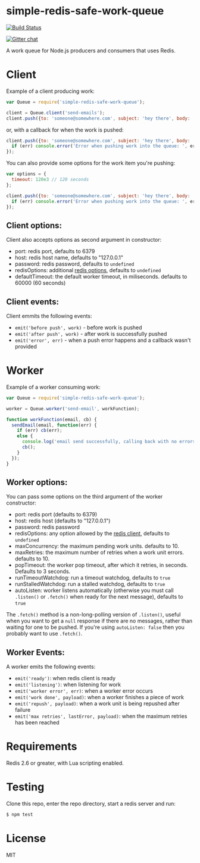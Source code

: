 # simple-redis-safe-work-queue

[![Build Status](https://travis-ci.org/pgte/simple-redis-safe-work-queue.svg)](https://travis-ci.org/pgte/simple-redis-safe-work-queue)

[![Gitter chat](https://badges.gitter.im/pgte/simple-redis-safe-work-queue.png)](https://gitter.im/pgte/simple-redis-safe-work-queue)

A work queue for Node.js producers and consumers that uses Redis.


# Client


Example of a client producing work:

```javascript
var Queue = require('simple-redis-safe-work-queue');

client = Queue.client('send-emails');
client.push({to: 'someone@somewhere.com', subject: 'hey there', body: 'yo'});
```

or, with a callback for when the work is pushed:

```javascript
client.push({to: 'someone@somewhere.com', subject: 'hey there', body: 'yo'}, function(err) {
  if (err) console.error('Error when pushing work into the queue: ', err.stack);
});
```

You can also provide some options for the work item you're pushing:

```javascript
var options = {
  timeout: 120e3 // 120 seconds
};

client.push({to: 'someone@somewhere.com', subject: 'hey there', body: 'yo'}, options, function(err) {
  if (err) console.error('Error when pushing work into the queue: ', err.stack);
});
```

## Client options:


Client also accepts options as second argument in constructor:

* port: redis port, defaults to 6379
* host: redis host name, defaults to "127.0.0.1"
* password: redis password, defaults to `undefined`
* redisOptions: additional [redis options](https://github.com/mranney/node_redis#readme), defaults to `undefined`
* defaultTimeout: the default worker timeout, in miliseconds. defaults to 60000 (60 seconds)

## Client events:

Client emmits the following events:

* `emit('before push', work)` - before work is pushed
* `emit('after push', work)` - after work is successfully pushed
* `emit('error', err)` - when a push error happens and a callback wasn't provided


# Worker

Example of a worker consuming work:

```javascript
var Queue = require('simple-redis-safe-work-queue');

worker = Queue.worker('send-email', workFunction);

function workFunction(email, cb) {
  sendEmail(email, function(err) {
    if (err) cb(err);
    else {
      console.log('email send successfully, calling back with no errors');
      cb();
    }
  });
}
```

## Worker options:

You can pass some options on the third argument of the worker constructor:

* port: redis port (defaults to 6379)
* host: redis host (defaults to "127.0.0.1")
* password: redis password
* redisOptions: any option allowed by the [redis client](https://github.com/mranney/node_redis), defaults to `undefined`
* maxConcurrency: the maximum pending work units. defaults to 10.
* maxRetries: the maximum number of retries when a work unit errors. defaults to 10.
* popTimeout: the worker pop timeout, after which it retries, in seconds. Defaults to 3 seconds.
* runTimeoutWatchdog: run a timeout watchdog, defaults to `true`
* runStalledWatchdog: run a stalled watchdog, defaults to `true`
* autoListen: worker listens automatically (otherwise you must call `.listen()` or `.fetch()` when ready for the next message), defaults to `true`

The `.fetch()` method is a non-long-polling version of `.listen()`, useful when you want to get a `null` response if there are no messages, rather than waiting for one to be pushed. If you're using `autoListen: false` then you probably want to use `.fetch()`.

## Worker Events:

A worker emits the following events:

* `emit('ready')`: when redis client is ready
* `emit('listening')`: when listening for work
* `emit('worker error', err)`: when a worker error occurs
* `emit('work done', payload)`: when a worker finishes a piece of work
* `emit('repush', payload)`: when a work unit is being repushed after failure
* `emit('max retries', lastError, payload)`: when the maximum retries has been reached

# Requirements

Redis 2.6 or greater, with Lua scripting enabled.

# Testing

Clone this repo, enter the repo directory, start a redis server and run:

```bash
$ npm test
```

# License

MIT
